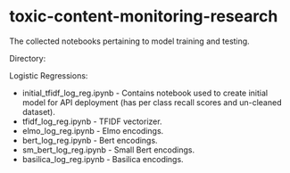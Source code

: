 # toxic-content-monitoring-research
The collected notebooks pertaining to model training and testing.

Directory:

Logistic Regressions:
* initial_tfidf_log_reg.ipynb - Contains notebook used to create initial model
for API deployment (has per class recall scores and un-cleaned dataset).
* tfidf_log_reg.ipynb - TFIDF vectorizer.
* elmo_log_reg.ipynb - Elmo encodings.
* bert_log_reg.ipynb - Bert encodings.
* sm_bert_log_reg.ipynb - Small Bert encodings.
* basilica_log_reg.ipynb - Basilica encodings.
